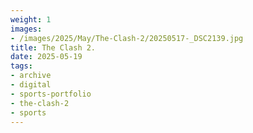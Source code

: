 ```yaml
---
weight: 1
images:
- /images/2025/May/The-Clash-2/20250517-_DSC2139.jpg
title: The Clash 2.
date: 2025-05-19
tags:
- archive
- digital
- sports-portfolio
- the-clash-2
- sports
---
```


